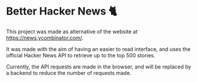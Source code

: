 # Better Hacker News 🐈

This project was made as alternative of the website at https://news.ycombinator.com/.

It was made with the aim of having an easier to read interface, and uses the official Hacker News API to retrieve up to the top 500 stories.

Currently, the API requests are made in the browser, and will be replaced by a backend to reduce the number of requests made.
